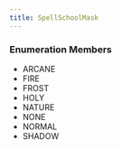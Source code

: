 ```yaml
---
title: SpellSchoolMask
---
```






### Enumeration Members
- ARCANE
- FIRE
- FROST
- HOLY
- NATURE
- NONE
- NORMAL
- SHADOW

